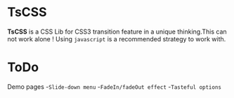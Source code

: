TsCSS
=====
**TsCSS** is a CSS Lib for CSS3 transition feature in a unique thinking.This can not work alone ! 
Using `javascript` is a recommended strategy to work with.

ToDo
=====
Demo pages
-`Slide-down menu`
-`FadeIn/fadeOut effect`
-`Tasteful options`
